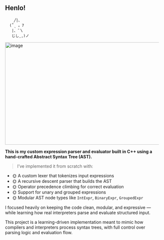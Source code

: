 ## Henlo! 
        ╱|、
      (˚ˎ 。7  
       |、˜〵          
       じしˍ,)ノ

<img width="1453" height="335" alt="image" src="https://github.com/user-attachments/assets/2fdb4330-de6c-4a6a-9ce3-4924af839c53" />

**This is my custom expression parser and evaluator built in C++ using a hand-crafted Abstract Syntax Tree (AST).**

> I’ve implemented it from scratch with:

- 🌞 A custom lexer that tokenizes input expressions  
- 🌞 A recursive descent parser that builds the AST  
- 🌞 Operator precedence climbing for correct evaluation  
- 🌞 Support for unary and grouped expressions  
- 🌞 Modular AST node types like `IntExpr`, `BinaryExpr`, `GroupedExpr`

I focused heavily on keeping the code clean, modular, and expressive — while learning how real interpreters parse and evaluate structured input.

This project is a learning-driven implementation meant to mimic how compilers and interpreters process syntax trees, with full control over parsing logic and evaluation flow.


